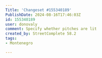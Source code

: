 ```yaml
---
Title: 'Changeset #155340189'
PublishDate: 2024-08-16T17:46:03Z
id: 155340189
user: donovaly
comment: Specify whether pitches are lit
created_by: StreetComplete 58.2
tags:
- Montenegro

---
```

